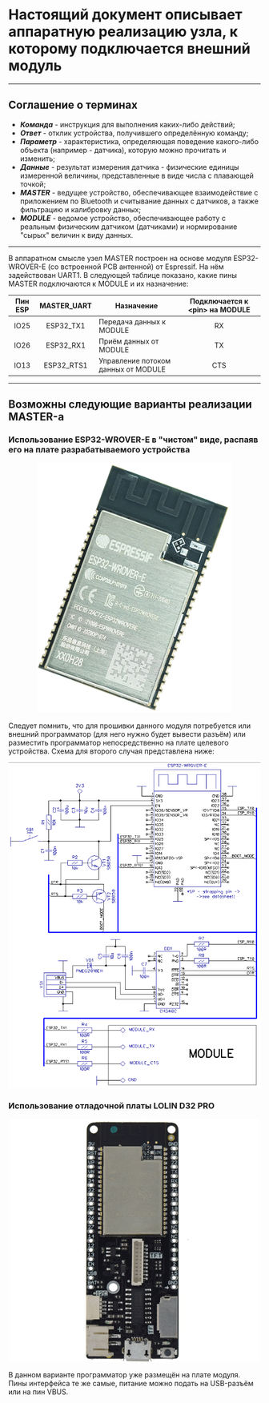 # Настоящий документ описывает аппаратную реализацию узла, к которому подключается внешний модуль
***
## Соглашение о терминах
* ***Команда*** - инструкция для выполнения каких-либо действий;
* ***Ответ*** - отклик устройства, получившего определённую команду;
* ***Параметр*** - характеристика, определяющая поведение какого-либо объекта (например - датчика), которую можно прочитать и изменить;
* ***Данные*** - результат измерения датчика - физические единицы измеренной величины, представленные в виде числа с плавающей точкой;
* ***MASTER*** - ведущее устройство, обеспечивающее взаимодействие с приложением по Bluetooth и считывание данных с датчиков, а также фильтрацию и калибровку данных;
* ***MODULE*** - ведомое устройство, обеспечивающее работу с реальным физическим датчиком (датчиками) и нормирование "сырых" величин к виду данных.
***
В аппаратном смысле узел MASTER построен на основе модуля ESP32-WROVER-E (со встроенной PCB антенной) от Espressif. На нём задействован UART1. В следующей таблице показано, какие пины MASTER подключаются к MODULE и их назначение:

|Пин ESP |MASTER_UART |Назначение                          |Подключается к \<pin\> на MODULE |                                    
|:------:|:----------:|------------------------------------|:-------------------------------:|
|IO25    |ESP32_TX1   |Передача данных к MODULE            |RX                               |
|IO26    |ESP32_RX1   |Приём данных от MODULE              |TX                               |
|IO13    |ESP32_RTS1  |Управление потоком данных от MODULE |CTS                              |     
***
## Возможны следующие варианты реализации MASTER-а
### Использование ESP32-WROVER-E в "чистом" виде, распаяв его на плате разрабатываемого устройства
<p align="center">
  <img src="/related-documents/pictures/esp32-wrover-e-view.png">
</p>
Следует помнить, что для прошивки данного модуля потребуется или внешний программатор (для него нужно будет вывести разъём) или разместить программатор непосредственно на плате целевого устройства. Схема для второго случая представлена ниже:
<p align="center">
  <img src="/related-documents/schematics/esp32-wrover-e-single-module.png">
</p>  

### Использование отладочной платы LOLIN D32 PRO
<p align="center">
  <img src="/related-documents/pictures/lolin-d32-pro-view.png">
</p>
В данном варианте программатор уже размещён на плате модуля. Пины интерфейса те же самые, питание можно подать на USB-разъём или на пин VBUS.

